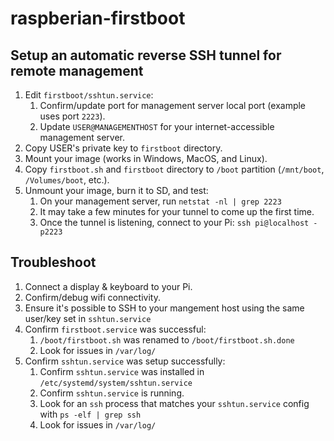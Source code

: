 # raspberian-firstboot

## Setup an automatic reverse SSH tunnel for remote management
1. Edit `firstboot/sshtun.service`:
	1. Confirm/update port for management server local port (example uses port `2223`).
	1. Update `USER@MANAGEMENTHOST` for your internet-accessible management server.
1. Copy USER's private key to `firstboot` directory.
1. Mount your image (works in Windows, MacOS, and Linux).
1. Copy `firstboot.sh` and `firstboot` directory to `/boot` partition (`/mnt/boot`, `/Volumes/boot`, etc.).
1. Unmount your image, burn it to SD, and test:
	1. On your management server, run `netstat -nl | grep 2223`
	1. It may take a few minutes for your tunnel to come up the first time.
	1. Once the tunnel is listening, connect to your Pi: `ssh pi@localhost -p2223`

## Troubleshoot
1. Connect a display & keyboard to your Pi.
1. Confirm/debug wifi connectivity.
1. Ensure it's possible to SSH to your mangement host using the same user/key set in `sshtun.service`
1. Confirm `firstboot.service` was successful:
	1. `/boot/firstboot.sh` was renamed to `/boot/firstboot.sh.done`
	1. Look for issues in `/var/log/`
1. Confirm `sshtun.service` was setup successfully:
	1. Confirm `sshtun.service` was installed in `/etc/systemd/system/sshtun.service`
	1. Confirm `sshtun.service` is running.
	1. Look for an `ssh` process that matches your `sshtun.service` config with `ps -elf | grep ssh`
	1. Look for issues in `/var/log/`

